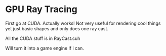 # GPU Ray Tracing

First go at CUDA.
Actually works! Not very useful for rendering cool things yet just basic shapes and only does one ray cast.

All the CUDA stuff is in RayCast.cuh

Will turn it into a game engine if i can.
